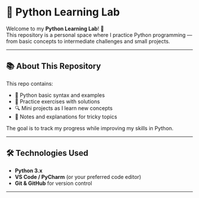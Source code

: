 # 🐍 Python Learning Lab

Welcome to my **Python Learning Lab**! 🚀  
This repository is a personal space where I practice Python programming — from basic concepts to intermediate challenges and small projects.

---

## 📚 About This Repository

This repo contains:
- 📖 Python basic syntax and examples
- 📝 Practice exercises with solutions
- 🔍 Mini projects as I learn new concepts
- 📌 Notes and explanations for tricky topics

The goal is to track my progress while improving my skills in Python.

---

## 🛠️ Technologies Used

- **Python 3.x**
- **VS Code / PyCharm** (or your preferred code editor)
- **Git & GitHub** for version control

---



